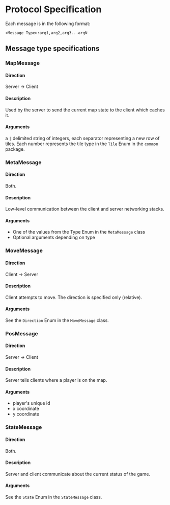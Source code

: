 Protocol Specification
======================

Each message is in the following format:

    <Message Type>:arg1,arg2,arg3...argN


Message type specifications
---------------------------

### MapMessage

#### Direction

Server -> Client

#### Description

Used by the server to send the current map state to the client which caches it.

#### Arguments

a `|` delimited string of integers, each separator representing
a new row of tiles. Each number represents the tile type in the `Tile`
Enum in the `common` package.


### MetaMessage

#### Direction

Both.

#### Description

Low-level communication between the client and server networking stacks.

#### Arguments

* One of the values from the Type Enum in the `MetaMessage` class
* Optional arguments depending on type


### MoveMessage

#### Direction

Client -> Server

#### Description

Client attempts to move. The direction is specified only (relative).

#### Arguments

See the `Direction` Enum in the `MoveMessage` class.


### PosMessage

#### Direction

Server -> Client

#### Description

Server tells clients where a player is on the map.

#### Arguments

* player's unique id
* x coordinate
* y coordinate


### StateMessage

#### Direction

Both.

#### Description

Server and client communicate about the current status of the game.

#### Arguments

See the `State` Enum in the `StateMessage` class.
